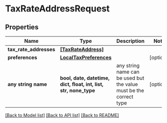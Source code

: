 # TaxRateAddressRequest


## Properties
Name | Type | Description | Notes
------------ | ------------- | ------------- | -------------
**tax_rate_addresses** | [**[TaxRateAddress]**](TaxRateAddress.md) |  | 
**preferences** | [**LocalTaxPreferences**](LocalTaxPreferences.md) |  | [optional] 
**any string name** | **bool, date, datetime, dict, float, int, list, str, none_type** | any string name can be used but the value must be the correct type | [optional]

[[Back to Model list]](../README.md#documentation-for-models) [[Back to API list]](../README.md#documentation-for-api-endpoints) [[Back to README]](../README.md)


